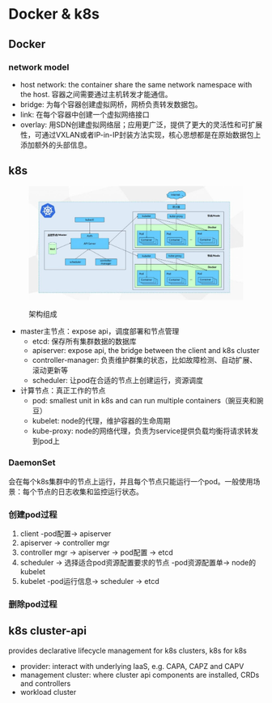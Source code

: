 # Docker & k8s

## Docker

### network model

* host network: the container share the same network namespace with the host. 容器之间需要通过主机转发才能通信。
* bridge: 为每个容器创建虚拟网桥，网桥负责转发数据包。
* link: 在每个容器中创建一个虚拟网络接口
* overlay: 用SDN创建虚拟网络层；应用更广泛，提供了更大的灵活性和可扩展性，可通过VXLAN或者IP-in-IP封装方法实现，核心思想都是在原始数据包上添加额外的头部信息。



## k8s

<figure><img src="../.gitbook/assets/k8s.jpeg" alt=""><figcaption><p>架构组成</p></figcaption></figure>

* master主节点：expose api，调度部署和节点管理
  * etcd: 保存所有集群数据的数据库
  * apiserver: expose api, the bridge between the client and k8s cluster
  * controller-manager: 负责维护群集的状态，比如故障检测、自动扩展、滚动更新等
  * scheduler: 让pod在合适的节点上创建运行，资源调度
* 计算节点：真正工作的节点
  * pod: smallest unit in k8s and can run multiple containers（豌豆夹和豌豆）
  * kubelet: node的代理，维护容器的生命周期
  * kube-proxy: node的网络代理，负责为service提供负载均衡将请求转发到pod上



### DaemonSet

会在每个k8s集群中的节点上运行，并且每个节点只能运行一个pod。一般使用场景：每个节点的日志收集和监控运行状态。



### 创建pod过程

1. client -pod配置-> apiserver
2. apiserver -> controller mgr
3. controller mgr -> apiserver -> pod配置 -> etcd
4. scheduler -> 选择适合pod资源配置要求的节点 -pod资源配置单-> node的kubelet
5. kubelet -pod运行信息-> scheduler -> etcd

### 删除pod过程



## k8s cluster-api

provides declarative lifecycle management for k8s clusters, k8s for k8s

* provider: interact with underlying IaaS, e.g. CAPA, CAPZ and CAPV
* management cluster: where cluster api components are installed, CRDs and controllers
* workload cluster





